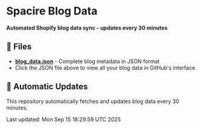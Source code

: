 # Spacire Blog Data

**Automated Shopify blog data sync - updates every 30 minutes**

## 📁 Files

- **[blog_data.json](./blog_data.json)** - Complete blog metadata in JSON format
- Click the JSON file above to view all your blog data in GitHub's interface

## 🔄 Automatic Updates

This repository automatically fetches and updates blog data every 30 minutes.

Last updated: Mon Sep 15 18:29:59 UTC 2025
